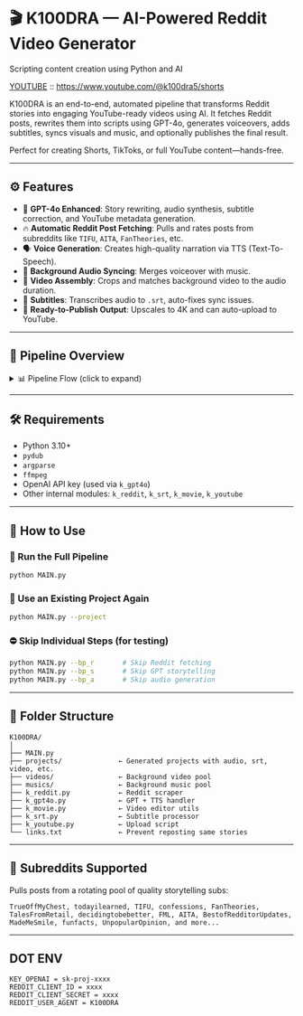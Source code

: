 # 🎬 K100DRA — AI-Powered Reddit Video Generator

Scripting content creation using Python and AI

[YOUTUBE](https://www.youtube.com/@k100dra5/shorts) :: https://www.youtube.com/@k100dra5/shorts

K100DRA is an end-to-end, automated pipeline that transforms Reddit stories into engaging YouTube-ready videos using AI. It fetches Reddit posts, rewrites them into scripts using GPT-4o, generates voiceovers, adds subtitles, syncs visuals and music, and optionally publishes the final result.

Perfect for creating Shorts, TikToks, or full YouTube content—hands-free.

---

## ⚙️ Features

* 🧠 **GPT-4o Enhanced**: Story rewriting, audio synthesis, subtitle correction, and YouTube metadata generation.
* 🔥 **Automatic Reddit Post Fetching**: Pulls and rates posts from subreddits like `TIFU`, `AITA`, `FanTheories`, etc.
* 🗣️ **Voice Generation**: Creates high-quality narration via TTS (Text-To-Speech).
* 🎵 **Background Audio Syncing**: Merges voiceover with music.
* 📼 **Video Assembly**: Crops and matches background video to the audio duration.
* 📝 **Subtitles**: Transcribes audio to `.srt`, auto-fixes sync issues.
* 🚀 **Ready-to-Publish Output**: Upscales to 4K and can auto-upload to YouTube.

---

## 🧪 Pipeline Overview

<details>
<summary>📊 Pipeline Flow (click to expand)</summary>

```mermaid
graph TD;
    A[Fetch Reddit Story] --> B[Rate with GPT-4o];
    B --> C[Rewrite as Narration];
    C --> D[Generate Voice Audio];
    D --> E[Transcribe Subtitles];
    E --> F[Select BG Music & Video];
    F --> G[Sync Audio & Subtitles];
    G --> H[Render Final Video];
    H --> I[Generate Title + Tags];
    I --> J["Upload to YouTube (optional)"];
```

</details>

---

## 🛠️ Requirements

* Python 3.10+
* `pydub`
* `argparse`
* `ffmpeg`
* OpenAI API key (used via `k_gpt4o`)
* Other internal modules: `k_reddit`, `k_srt`, `k_movie`, `k_youtube`

---

## 🧰 How to Use

### 🔁 Run the Full Pipeline

```bash
python MAIN.py
```

### 🧪 Use an Existing Project Again

```bash
python MAIN.py --project
```

### ⛔ Skip Individual Steps (for testing)

```bash
python MAIN.py --bp_r       # Skip Reddit fetching
python MAIN.py --bp_s       # Skip GPT storytelling
python MAIN.py --bp_a       # Skip audio generation
```

---

## 📂 Folder Structure

```
K100DRA/
│
├── MAIN.py
├── projects/              ← Generated projects with audio, srt, video, etc.
├── videos/                ← Background video pool
├── musics/                ← Background music pool
├── k_reddit.py            ← Reddit scraper
├── k_gpt4o.py             ← GPT + TTS handler
├── k_movie.py             ← Video editor utils
├── k_srt.py               ← Subtitle processor
├── k_youtube.py           ← Upload script
└── links.txt              ← Prevent reposting same stories
```

---

## 🧠 Subreddits Supported

Pulls posts from a rotating pool of quality storytelling subs:

```
TrueOffMyChest, todayilearned, TIFU, confessions, FanTheories,
TalesFromRetail, decidingtobebetter, FML, AITA, BestofRedditorUpdates,
MadeMeSmile, funfacts, UnpopularOpinion, and more...
```

---

## DOT ENV 
```env
KEY_OPENAI = sk-proj-xxxx
REDDIT_CLIENT_ID = xxxx
REDDIT_CLIENT_SECRET = xxxx
REDDIT_USER_AGENT = K100DRA
```
